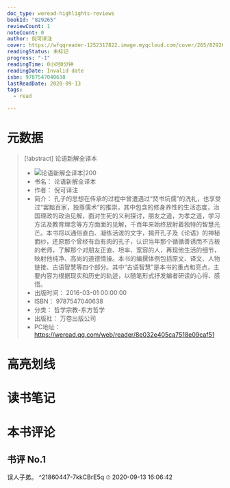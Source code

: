 ```yaml
---
doc_type: weread-highlights-reviews
bookId: "829265"
reviewCount: 1
noteCount: 0
author: 倪可译注
cover: https://wfqqreader-1252317822.image.myqcloud.com/cover/265/829265/t7_829265.jpg
readingStatus: 未标记
progress: "-1"
readingTime: 0小时0分钟
readingDate: Invalid date
isbn: 9787547040638
lastReadDate: 2020-09-13
tags:
  - read

---
```

# 元数据
> [!abstract] 论语新解全译本
> - ![ 论语新解全译本|200](https://wfqqreader-1252317822.image.myqcloud.com/cover/265/829265/t7_829265.jpg)
> - 书名： 论语新解全译本
> - 作者： 倪可译注
> - 简介： 孔子的思想在传承的过程中曾遭遇过“焚书坑儒”的洗礼，也享受过“罢黜百家，独尊儒术”的推崇，其中包含的修身养性的生活态度，治国理政的政治见解，面对生死的义利探讨，朋友之道，为孝之道，学习方法及教育理念等方方面面的见解，千百年来始终放射着独特的智慧光芒。本书将以通俗直白、凝练活泼的文字，揭开孔子及《论语》的神秘面纱，还原那个曾经有血有肉的孔子，认识当年那个循循善诱而不古板的老师，了解那个对朋友正直、坦率、宽容的人，再现他生活的细节，映射他纯净、高尚的道德情操。本书的编撰体例包括原文、译文、人物链接、古语智慧等四个部分。其中“古语智慧”是本书的重点和亮点，主要内容为根据现实和历史的轨迹，以随笔形式抒发编者研读的心得、感悟。
> - 出版时间： 2016-03-01 00:00:00
> - ISBN： 9787547040638
> - 分类： 哲学宗教-东方哲学
> - 出版社： 万卷出版公司
> - PC地址：https://weread.qq.com/web/reader/8e032e405ca7518e09caf51

# 高亮划线

# 读书笔记

# 本书评论

## 书评 No.1 
误人子弟。 ^21860447-7kkCBrE5q
⏱ 2020-09-13 16:06:42

